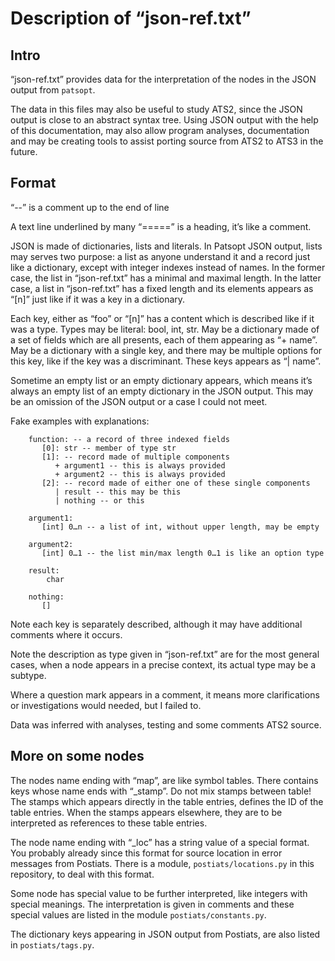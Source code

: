 Description of “json-ref.txt”
==============================================================================

Intro
------------------------------------------------------------------------------

“json-ref.txt” provides data for the interpretation of the nodes in the JSON
output from `patsopt`.

The data in this files may also be useful to study ATS2, since the JSON output
is close to an abstract syntax tree. Using JSON output with the help of this
documentation, may also allow program analyses, documentation and may be
creating tools to assist porting source from ATS2 to ATS3 in the future.


Format
------------------------------------------------------------------------------

“--” is a comment up to the end of line

A text line underlined by many “=====” is a heading, it’s like a comment.

JSON is made of dictionaries, lists and literals. In Patsopt JSON output,
lists may serves two purpose: a list as anyone understand it and a record just
like a dictionary, except with integer indexes instead of names. In the former
case, the list in “json-ref.txt” has a minimal and maximal length. In the
latter case, a list in “json-ref.txt” has a fixed length and its elements
appears as “[n]” just like if it was a key in a dictionary.

Each key, either as “foo” or “[n]” has a content which is described like if it
was a type. Types may be literal: bool, int, str. May be a dictionary made of
a set of fields which are all presents, each of them appearing as “+ name”.
May be a dictionary with a single key, and there may be multiple options for
this key, like if the key was a discriminant. These keys appears as “| name”.

Sometime an empty list or an empty dictionary appears, which means it’s always
an empty list of an empty dictionary in the JSON output. This may
be an omission of the JSON output or a case I could not meet.

Fake examples with explanations:


        function: -- a record of three indexed fields
           [0]: str -- member of type str
           [1]: -- record made of multiple components
              + argument1 -- this is always provided
              + argument2 -- this is always provided
           [2]: -- record made of either one of these single components
              | result -- this may be this
              | nothing -- or this

        argument1:
           [int] 0…n -- a list of int, without upper length, may be empty

        argument2:
           [int] 0…1 -- the list min/max length 0…1 is like an option type

        result:
            char

        nothing:
           []


Note each key is separately described, although it may have additional
comments where it occurs.

Note the description as type given in “json-ref.txt” are for the most general
cases, when a node appears in a precise context, its actual type may be a
subtype.

Where a question mark appears in a comment, it means more clarifications or
investigations would needed, but I failed to.

Data was inferred with analyses, testing and some comments ATS2 source.


More on some nodes
------------------------------------------------------------------------------

The nodes name ending with “map”, are like symbol tables. There contains keys
whose name ends with “_stamp”. Do not mix stamps between table! The stamps
which appears directly in the table entries, defines the ID of the table
entries. When the stamps appears elsewhere, they are to be interpreted as
references to these table entries.


The node name ending with “_loc” has a string value of a special format. You
probably already since this format for source location in error messages
from Postiats. There is a module, `postiats/locations.py` in this repository,
to deal with this format.

Some node has special value to be further interpreted, like integers with
special meanings. The interpretation is given in comments and these special
values are listed in the module `postiats/constants.py`.

The dictionary keys appearing in JSON output from Postiats, are also listed
in `postiats/tags.py`.
